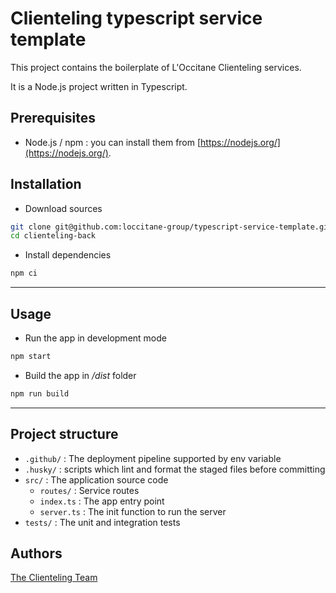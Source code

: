 # Clienteling typescript service template

This project contains the boilerplate of L'Occitane Clienteling services.

It is a Node.js project written in Typescript.

## Prerequisites

-   Node.js / npm : you can install them from [https://nodejs.org/](https://nodejs.org/).

## Installation

-   Download sources

```bash
git clone git@github.com:loccitane-group/typescript-service-template.git
cd clienteling-back
```

-   Install dependencies

```bash
npm ci
```

---

## Usage

-   Run the app in development mode

```bash
npm start
```

-   Build the app in _/dist_ folder

```bash
npm run build
```

---

## Project structure

-   `.github/` : The deployment pipeline supported by env variable
-   `.husky/` : scripts which lint and format the staged files before committing
-   `src/` : The application source code
    -   `routes/` : Service routes
    -   `index.ts` : The app entry point
    -   `server.ts` : The init function to run the server
-   `tests/` : The unit and integration tests

## Authors

[The Clienteling Team](mailto:central.clienteling@loccitane.com)
